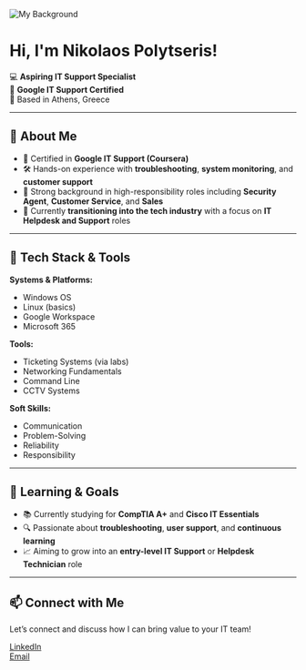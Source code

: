 ![My Background]()

# Hi, I'm Nikolaos Polytseris!

💻 **Aspiring IT Support Specialist**  
📜 **Google IT Support Certified**  
📍 Based in Athens, Greece

---

## 🔹 About Me

- 📜 Certified in **Google IT Support (Coursera)**
- 🛠 Hands-on experience with **troubleshooting**, **system monitoring**, and **customer support**
- 💼 Strong background in high-responsibility roles including **Security Agent**, **Customer Service**, and **Sales**
- 🎯 Currently **transitioning into the tech industry** with a focus on **IT Helpdesk and Support** roles

---

## 🔹 Tech Stack & Tools

**Systems & Platforms:**  
- Windows OS  
- Linux (basics)  
- Google Workspace  
- Microsoft 365  

**Tools:**  
- Ticketing Systems (via labs)  
- Networking Fundamentals  
- Command Line  
- CCTV Systems  

**Soft Skills:**  
- Communication  
- Problem-Solving  
- Reliability  
- Responsibility  

---

## 🔹 Learning & Goals

- 📚 Currently studying for **CompTIA A+** and **Cisco IT Essentials**
- 🔍 Passionate about **troubleshooting**, **user support**, and **continuous learning**
- 📈 Aiming to grow into an **entry-level IT Support** or **Helpdesk Technician** role

---

## 📫 Connect with Me

Let’s connect and discuss how I can bring value to your IT team!

[LinkedIn](https://www.linkedin.com/in/nikolaos-polytseris-6baa56359/)  
[Email](nikolaos.polytseris@gmail.com)

